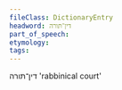 ```yaml
---
fileClass: DictionaryEntry
headword: דין־תּורה
part_of_speech: 
etymology: 
tags: 
---
```

דין־תּורה
'rabbinical court'